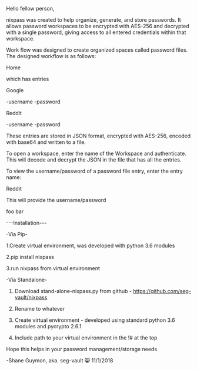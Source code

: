 Hello fellow person,

nixpass was created to help organize, generate, and store passwords. It allows password workspaces to be encrypted with AES-256 and decrypted with a single password, giving access to all entered credentials within that workspace.

Work flow was designed to create organized spaces called password files. The designed workflow is as follows:

Home


which has entries

Google

 -username
 -password

Reddit

 -username
 -password



These entries are stored in JSON format, encrypted with AES-256, encoded with base64 and written to a file.

To open a workspace, enter the name of the Workspace and authenticate. This will decode and decrypt the JSON in the file that has all the entries.



To view the username/password of a password file entry, enter the entry name:


Reddit


This will provide the username/password


foo bar





---Installation---

-Via Pip-

1.Create virtual environment, was developed with python 3.6 modules

2.pip install nixpass

3.run nixpass  from virtual environment



-Via Standalone-

1. Download stand-alone-nixpass.py from github - https://github.com/seg-vault/nixpass

2. Rename to whatever

3. Create virtual environment - developed using standard python 3.6 modules and pycrypto 2.6.1

4. Include path to your virtual environment in the !# at the top




Hope this helps in your password management/storage needs

-Shane Guymon, aka. seg-vault 😸  11/1/2018
